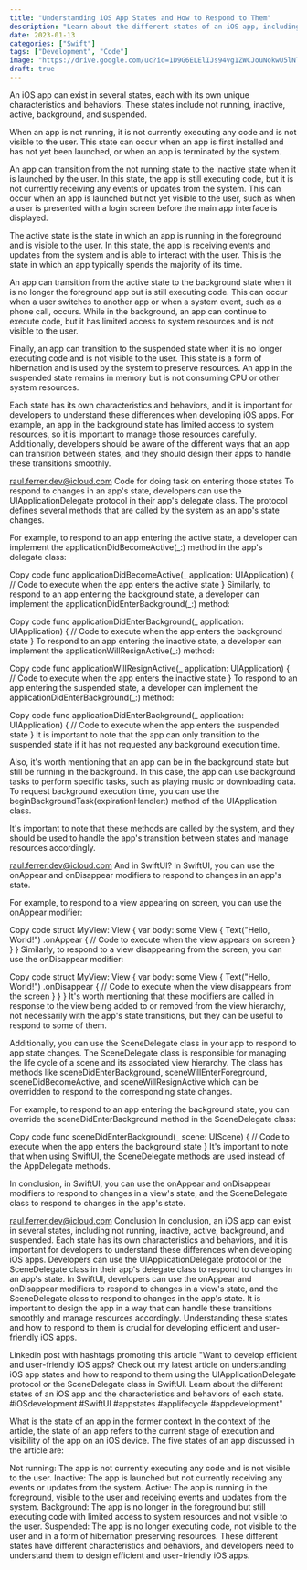 ```yaml
---
title: "Understanding iOS App States and How to Respond to Them"
description: "Learn about the different states of an iOS app, including not running, inactive, active, background, and suspended and how to respond to them using UIApplicationDelegate protocol or SceneDelegate class in SwiftUI. Understand the characteristics and behaviors of each state and design efficient and user-friendly iOS apps."
date: 2023-01-13
categories: ["Swift"]
tags: ["Development", "Code"]
image: "https://drive.google.com/uc?id=1D9G6ELElIJs94vg1ZWCJouNokwU5lNTo"
draft: true
---
```


An iOS app can exist in several states, each with its own unique characteristics and behaviors. These states include not running, inactive, active, background, and suspended.

When an app is not running, it is not currently executing any code and is not visible to the user. This state can occur when an app is first installed and has not yet been launched, or when an app is terminated by the system.

An app can transition from the not running state to the inactive state when it is launched by the user. In this state, the app is still executing code, but it is not currently receiving any events or updates from the system. This can occur when an app is launched but not yet visible to the user, such as when a user is presented with a login screen before the main app interface is displayed.

The active state is the state in which an app is running in the foreground and is visible to the user. In this state, the app is receiving events and updates from the system and is able to interact with the user. This is the state in which an app typically spends the majority of its time.

An app can transition from the active state to the background state when it is no longer the foreground app but is still executing code. This can occur when a user switches to another app or when a system event, such as a phone call, occurs. While in the background, an app can continue to execute code, but it has limited access to system resources and is not visible to the user.

Finally, an app can transition to the suspended state when it is no longer executing code and is not visible to the user. This state is a form of hibernation and is used by the system to preserve resources. An app in the suspended state remains in memory but is not consuming CPU or other system resources.

Each state has its own characteristics and behaviors, and it is important for developers to understand these differences when developing iOS apps. For example, an app in the background state has limited access to system resources, so it is important to manage those resources carefully. Additionally, developers should be aware of the different ways that an app can transition between states, and they should design their apps to handle these transitions smoothly.




raul.ferrer.dev@icloud.com
Code for doing task on entering those states
To respond to changes in an app's state, developers can use the UIApplicationDelegate protocol in their app's delegate class. The protocol defines several methods that are called by the system as an app's state changes.

For example, to respond to an app entering the active state, a developer can implement the applicationDidBecomeActive(_:) method in the app's delegate class:

Copy code
func applicationDidBecomeActive(_ application: UIApplication) {
    // Code to execute when the app enters the active state
}
Similarly, to respond to an app entering the background state, a developer can implement the applicationDidEnterBackground(_:) method:

Copy code
func applicationDidEnterBackground(_ application: UIApplication) {
    // Code to execute when the app enters the background state
}
To respond to an app entering the inactive state, a developer can implement the applicationWillResignActive(_:) method:

Copy code
func applicationWillResignActive(_ application: UIApplication) {
    // Code to execute when the app enters the inactive state
}
To respond to an app entering the suspended state, a developer can implement the applicationDidEnterBackground(_:) method:

Copy code
func applicationDidEnterBackground(_ application: UIApplication) {
    // Code to execute when the app enters the suspended state
}
It is important to note that the app can only transition to the suspended state if it has not requested any background execution time.

Also, it's worth mentioning that an app can be in the background state but still be running in the background. In this case, the app can use background tasks to perform specific tasks, such as playing music or downloading data. To request background execution time, you can use the beginBackgroundTask(expirationHandler:) method of the UIApplication class.

It's important to note that these methods are called by the system, and they should be used to handle the app's transition between states and manage resources accordingly.




raul.ferrer.dev@icloud.com
And in SwiftUI?
In SwiftUI, you can use the onAppear and onDisappear modifiers to respond to changes in an app's state.

For example, to respond to a view appearing on screen, you can use the onAppear modifier:

Copy code
struct MyView: View {
    var body: some View {
        Text("Hello, World!")
            .onAppear {
                // Code to execute when the view appears on screen
            }
    }
}
Similarly, to respond to a view disappearing from the screen, you can use the onDisappear modifier:

Copy code
struct MyView: View {
    var body: some View {
        Text("Hello, World!")
            .onDisappear {
                // Code to execute when the view disappears from the screen
            }
    }
}
It's worth mentioning that these modifiers are called in response to the view being added to or removed from the view hierarchy, not necessarily with the app's state transitions, but they can be useful to respond to some of them.

Additionally, you can use the SceneDelegate class in your app to respond to app state changes. The SceneDelegate class is responsible for managing the life cycle of a scene and its associated view hierarchy. The class has methods like sceneDidEnterBackground, sceneWillEnterForeground, sceneDidBecomeActive, and sceneWillResignActive which can be overridden to respond to the corresponding state changes.

For example, to respond to an app entering the background state, you can override the sceneDidEnterBackground method in the SceneDelegate class:

Copy code
func sceneDidEnterBackground(_ scene: UIScene) {
    // Code to execute when the app enters the background state
}
It's important to note that when using SwiftUI, the SceneDelegate methods are used instead of the AppDelegate methods.

In conclusion, in SwiftUI, you can use the onAppear and onDisappear modifiers to respond to changes in a view's state, and the SceneDelegate class to respond to changes in the app's state.




raul.ferrer.dev@icloud.com
Conclusion 
In conclusion, an iOS app can exist in several states, including not running, inactive, active, background, and suspended. Each state has its own characteristics and behaviors, and it is important for developers to understand these differences when developing iOS apps. Developers can use the UIApplicationDelegate protocol or the SceneDelegate class in their app's delegate class to respond to changes in an app's state. In SwiftUI, developers can use the onAppear and onDisappear modifiers to respond to changes in a view's state, and the SceneDelegate class to respond to changes in the app's state. It is important to design the app in a way that can handle these transitions smoothly and manage resources accordingly. Understanding these states and how to respond to them is crucial for developing efficient and user-friendly iOS apps.




Linkedin post with hashtags promoting this article
"Want to develop efficient and user-friendly iOS apps? Check out my latest article on understanding iOS app states and how to respond to them using the UIApplicationDelegate protocol or the SceneDelegate class in SwiftUI. Learn about the different states of an iOS app and the characteristics and behaviors of each state. #iOSdevelopment #SwiftUI #appstates #applifecycle #appdevelopment"




What is the state of an app in the former context 
In the context of the article, the state of an app refers to the current stage of execution and visibility of the app on an iOS device. The five states of an app discussed in the article are:

Not running: The app is not currently executing any code and is not visible to the user.
Inactive: The app is launched but not currently receiving any events or updates from the system.
Active: The app is running in the foreground, visible to the user and receiving events and updates from the system.
Background: The app is no longer in the foreground but still executing code with limited access to system resources and not visible to the user.
Suspended: The app is no longer executing code, not visible to the user and in a form of hibernation preserving resources.
These different states have different characteristics and behaviors, and developers need to understand them to design efficient and user-friendly iOS apps.


